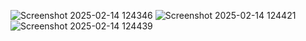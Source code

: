 ![Screenshot 2025-02-14 124346](https://github.com/user-attachments/assets/73d4ce69-d6d7-40b2-9705-b680b79d6f57)
![Screenshot 2025-02-14 124421](https://github.com/user-attachments/assets/860c4797-8ee6-4972-9c99-1ad0246cf0a6)
![Screenshot 2025-02-14 124439](https://github.com/user-attachments/assets/ea4b1b11-0dd3-4b0b-9d31-0cc03e96b338)
